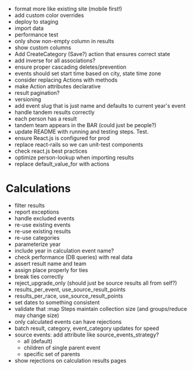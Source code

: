  * format more like existing site (mobile first!)
 * add custom color overrides
 * deploy to staging
 * import data
 * performance test
 * only show non-empty column in results
 * show custom columns
 * Add CreateCategory (Save?) action that ensures correct state
 * add inverse for all associations?
 * ensure proper cascading deletes/prevention
 * events should set start time based on city, state time zone
 * consider replacing Actions with methods
 * make Action attributes declarative
 * result pagination?
 * versioning
 * add event slug that is just name and defaults to current year's event
 * handle tandem results correctly
  * each person has a result
  * tandem team appears in the BAR (could just be people?)
 * update README with running and testing steps. Test.
 * ensure React.js is configured for prod
 * replace react-rails so we can unit-test components
 * check react.js best practices
 * optimize person-lookup when importing results
 * replace default_value_for with actions

 Calculations
 ============
 * filter results
 * report exceptions
 * handle excluded events
 * re-use existing events
 * re-use existing results
 * re-use categories
 * parameterize year
 * include year in calculation event name?
 * check performance (DB queries) with real data
 * assert result name and team
 * assign place properly for ties
 * break ties correctly
 * reject_upgrade_only (should just be source results all from self?)
 * results_per_event, use_source_result_points
 * results_per_race, use_source_result_points
 * set dates to something consistent
 * validate that :map Steps maintain collection size (and groups/reduce may change size)
 * only calculated events can have rejections
 * batch result, category, event_category updates for speed
 * source events: add attribute like source_events_strategy?
   * all (default)
   * children of single parent event
   * specific set of parents
 * show rejections on calculation results pages
